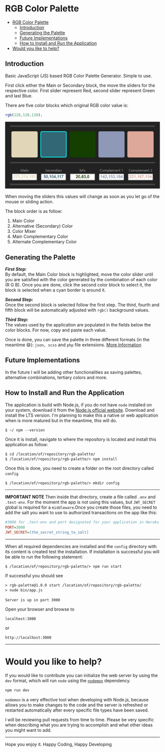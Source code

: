 # RGB Color Palette

- [RGB Color Palette](#rgb-color-palette)
  - [Introduction](#introduction)
  - [Generating the Palette](#generating-the-palette)
  - [Future Implementations](#future-implementations)
  - [How to Install and Run the Application](#how-to-install-and-run-the-application)
- [Would you like to help?](#would-you-like-to-help)

## Introduction

Basic JavaScript (JS) based RGB Color Palette Generator. Simple to use.

First click either the Main or Secondary block, the move the sliders for the respective color. First slider represent Red, second slider represent Green and last Blue.

There are five color blocks which original RGB color value is:

```js
rgb(128,128,128);
```

![Color Blocks](./public/assets/img/color-tags.jpg)

When moving the sliders this values will change as soon as you let go of the mouse or sliding action.

The block order is as follow:

1. Main Color
2. Alternative (Secondary) Color
3. Color Mixer
4. Main Complementary Color
5. Alternate Complementary Color

## Generating the Palette

*__First Step:__*<br>By default, the Main Color block is highlighted, move the color slider until you are satisfied with the color generated by the combination of each color (R G B). Once you are done, click the second color block to select it, the block is selected when a cyan border is around it.

*__Second Step:__*<br>Once the second block is selected follow the first step. The third, fourth and fifth block will be automatically adjusted with `rgb()` background values.

*__Third Step:__*<br>The values used by the application are populated in the fields below the color blocks. For now, copy and paste each value.

Once is done, you can save the palette in three different formats (in the meantime :smile:): `json, scss` and `php` file extensions. [More Information](Saving.md)

## Future Implementations

In the future I will be adding other functionalities as saving palettes, alternative combinations, tertiary colors and more.

## How to Install and Run the Application

The application is build with Node.js, if you do not have `node` installed on your system, download it from the [Node.js official website](https://nodejs.org/). Download and install the LTS version. I'm planning to make this a native or web application when is more matured but in the meantime, this will do.

```console
$ ~/ npm --version
```

Once it is install, navigate to where the repository is located and install this application as follow:

```console
$ cd /location/of/repository/rgb-palette/
$ /location/of/repository/rgb-palette/> npm install
```

Once this is done, you need to create a folder on the root directory called `config`

```console
$ /location/of/repository/rgb-palette/> mkdir config
```

___
**IMPORTANT NOTE**
Then inside that directory, create a file called `.env` and `.test-env`. For the moment the app is not using this values, but `JWT_SECRET` global is required for a `middleware`.Once you create those files, you need to add the salt you want to use to authorized transactions on the app like this:

```ini
#3000 for .test-env and port designated for your application in Heroku or wherever you are hosting your app
PORT=3000 
JWT_SECRET=[the_secret_string_to_salt]
```
___

When all required dependencies are installed and the `config` directory with its content is created test the installation. If installation is successful you will be able to run the following statement:

```console
$ /location/of/repository/rgb-palette/> npm run start
```

If successful you should see

```console
> rgb-palette@1.0.0 start /location/of/repository/rgb-palette/
> node bin/app.js

Server is up in port 3000
```

Open your browser and browse to

```console
localhost:3000
```
or

```console
http://localhost:3000
```
___

# Would you like to help?

If you would like to contribute you can initialize the web server by using the `dev` format, which will run `node` using the [`nodemon`](https://www.npmjs.com/package/nodemon) dependency.
```s
npm run dev
```
`nodemon` is a very effective tool when developing with Node.js, because allows you to make changes to the code and the server is refreshed or restarted automatically after every specific file types have been saved.

I will be reviewing pull requests from time to time. Please be very specific when describing what you are trying to accomplish and what other ideas you might want to add.

---

Hope you enjoy it. Happy Coding, Happy Developing